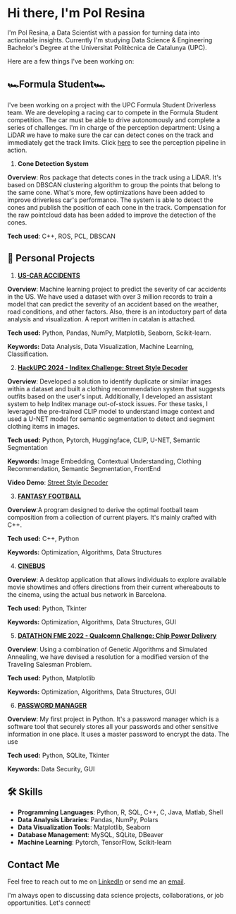 # Hi there, I'm Pol Resina

I'm Pol Resina, a Data Scientist with a passion for turning data into actionable insights. Currently I'm studying Data Science & Engineering Bachelor's Degree at the Universitat Politècnica de Catalunya (UPC). 

Here are a few things I've been working on:

 ## 🏎️Formula Student🏎️

I've been working on a project with the UPC Formula Student Driverless team. We are developing a racing car to compete in the Formula Student competition. The car must be able to drive autonomously and complete a series of challenges. I'm in charge of the perception department: Using a LiDAR we have to make sure the car can detect cones on the track and immediately get the track limits. Click [here](https://www.youtube.com/watch?v=UDVeT7veqL8) to see the perception pipeline in action.

1. **Cone Detection System**

**Overview**: Ros package that detects cones in the track using a LiDAR. It's based on DBSCAN clustering algorithm to group the points that belong to the same cone. What's more, few optimizations have been added to improve driverless car's performance. The system is able to detect the cones and publish the position of each cone in the track. Compensation for the raw pointcloud data has been added to improve the detection of the cones.

**Tech used**: C++, ROS, PCL, DBSCAN


## 🙋 Personal Projects

1. **[US-CAR ACCIDENTS](https://github.com/pol-resina/US-Accidents)** 

**Overview**: Machine learning project to predict the severity of car accidents in the US. We have used a dataset with over 3 million records to train a model that can predict the severity of an accident based on the weather, road conditions, and other factors. Also, there is an intoductory part of data analysis and visualization. A report written in catalan is attached.

**Tech used:** Python, Pandas, NumPy, Matplotlib, Seaborn, Scikit-learn.

**Keywords:** Data Analysis, Data Visualization, Machine Learning, Classification.

2. **[HackUPC 2024 - Inditex Challenge: Street Style Decoder](https://github.com/gerard-grau/HackUPC2024)**

**Overview**: Developed a solution to identify duplicate or similar images within a dataset and built a clothing recommendation system that suggests outfits based on the user's input. Additionally, I developed an assistant system to help Inditex manage out-of-stock issues. For these tasks, I leveraged the pre-trained CLIP model to understand image context and used a U-NET model for semantic segmentation to detect and segment clothing items in images.

**Tech used:** Python, Pytorch, Huggingface, CLIP, U-NET, Semantic Segmentation

**Keywords:** Image Embedding, Contextual Understanding, Clothing Recommendation, Semantic Segmentation, FrontEnd

**Video Demo**: [Street Style Decoder](https://www.youtube.com/watch?si=bP_nOEA_NqPDmRVg&v=62VR3V--_Sg&feature=youtu.be)

3. **[FANTASY FOOTBALL](https://github.com/polresi/Fantasy-Football)**

**Overview**:A program designed to derive the optimal football team composition from a collection of current players. It's mainly crafted with C++.

**Tech used:** C++, Python

**Keywords:** Optimization, Algorithms, Data Structures

4. **[CINEBUS](https://github.com/polresi/Cinebus)**

**Overview**: A desktop application that allows individuals to explore available movie showtimes and offers directions from their current whereabouts to the cinema, using the actual bus network in Barcelona.

**Tech used:** Python, Tkinter

**Keywords:** Optimization, Algorithms, Data Structures, GUI

5. **[DATATHON FME 2022 - Qualcomn Challenge: Chip Power Delivery](https://github.com/NIU1668278/Qualcomm-Challenge-)** 

**Overview**: Using a combination of Genetic Algorithms and Simulated Annealing, we have devised a resolution for a modified version of the Traveling Salesman Problem.

**Tech used:** Python, Matplotlib

**Keywords:** Optimization, Algorithms, Data Structures, GUI

6. **[PASSWORD MANAGER](https://github.com/polresi/password_manager)**

**Overview**: My first project in Python. It's a password manager which is a software tool that securely stores all your passwords and other sensitive information in one place. It uses a master password to encrypt the data. The use

**Tech used:** Python, SQLite, Tkinter

**Keywords:** Data Security, GUI

## 🛠️ Skills
- **Programming Languages**: Python, R, SQL, C++, C, Java, Matlab, Shell
- **Data Analysis Libraries**: Pandas, NumPy, Polars
- **Data Visualization Tools**: Matplotlib, Seaborn
- **Database Management**: MySQL, SQLite, DBeaver
- **Machine Learning**: Pytorch, TensorFlow, Scikit-learn


## Contact Me
Feel free to reach out to me on [LinkedIn](https://www.linkedin.com/in/pol-resina) or send me an [email](polresinamartinez@gmail.com).

I'm always open to discussing data science projects, collaborations, or job opportunities. Let's connect!